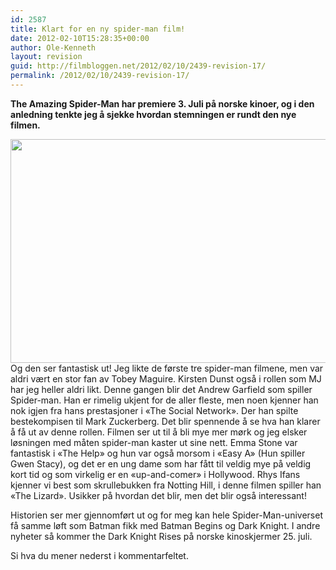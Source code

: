 ```yaml
---
id: 2587
title: Klart for en ny spider-man film!
date: 2012-02-10T15:28:35+00:00
author: Ole-Kenneth
layout: revision
guid: http://filmbloggen.net/2012/02/10/2439-revision-17/
permalink: /2012/02/10/2439-revision-17/
---
```

**The Amazing Spider-Man har premiere 3. Juli på norske kinoer, og i den anledning tenkte jeg å sjekke hvordan stemningen er rundt den nye filmen.** <!--more-->

  
<a href="http://filmbloggen.net/2012/02/10/httpwww-youtube-comwatchvatcftrmyjgu/amazing-spider-man/" rel="attachment wp-att-2577"><img class="alignnone size-large wp-image-2577" src="http://filmbloggen.net/wp-content/uploads//2012/02/amazing-spider-man-620x358.jpg" alt="" width="620" height="358" /></a>  
Og den ser fantastisk ut! Jeg likte de første tre spider-man filmene, men var aldri vært en stor fan av Tobey Maguire. Kirsten Dunst også i rollen som MJ har jeg heller aldri likt. Denne gangen blir det Andrew Garfield som spiller Spider-man. Han er rimelig ukjent for de aller fleste, men noen kjenner han nok igjen fra hans prestasjoner i &laquo;The Social Network&raquo;. Der han spilte bestekompisen til Mark Zuckerberg. Det blir spennende å se hva han klarer å få ut av denne rollen. Filmen ser ut til å bli mye mer mørk og jeg elsker løsningen med måten spider-man kaster ut sine nett. Emma Stone var fantastisk i &laquo;The Help&raquo; og hun var også morsom i &laquo;Easy A&raquo; (Hun spiller Gwen Stacy), og det er en ung dame som har fått til veldig mye på veldig kort tid og som virkelig er en &laquo;up-and-comer&raquo; i Hollywood. Rhys Ifans kjenner vi best som skrullebukken fra Notting Hill, i denne filmen spiller han &laquo;The Lizard&raquo;. Usikker på hvordan det blir, men det blir også interessant!

Historien ser mer gjennomført ut og for meg kan hele Spider-Man-universet få samme løft som Batman fikk med Batman Begins og Dark Knight. I andre nyheter så kommer the Dark Knight Rises på norske kinoskjermer 25. juli.

Si hva du mener nederst i kommentarfeltet.

<div class="video-shortcode">
</div>